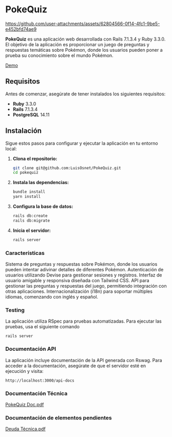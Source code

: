 # PokeQuiz

https://github.com/user-attachments/assets/62804566-0f14-4fc1-9be5-e452bfd74ae9

**PokeQuiz** es una aplicación web desarrollada con Rails 7.1.3.4 y Ruby 3.3.0. El objetivo de la aplicación es proporcionar un juego de preguntas y respuestas temáticas sobre Pokémon, donde los usuarios pueden poner a prueba su conocimiento sobre el mundo Pokémon.

[Demo](https://lo-pokequiz-190a6c36e319.herokuapp.com)

## Requisitos

Antes de comenzar, asegúrate de tener instalados los siguientes requisitos:

- **Ruby** 3.3.0
- **Rails** 7.1.3.4
- **PostgreSQL** 14.11

## Instalación

Sigue estos pasos para configurar y ejecutar la aplicación en tu entorno local:

1. **Clona el repositorio:**

   ```bash
   git clone git@github.com:LuisOsnet/PokeQuiz.git
   cd pokequiz

2. **Instala las dependencias:**

    ```bash
    bundle install
    yarn install

3. **Configura la base de datos:**

    ```bash
    rails db:create
    rails db:migrate

4. **Inicia el servidor:**

    ```bash
    rails server

### Características

Sistema de preguntas y respuestas sobre Pokémon, donde los usuarios pueden intentar adivinar detalles de diferentes Pokémon.
Autenticación de usuarios utilizando Devise para gestionar sesiones y registros.
Interfaz de usuario amigable y responsiva diseñada con Tailwind CSS.
API para gestionar las preguntas y respuestas del juego, permitiendo integración con otras aplicaciones.
Internacionalización (i18n) para soportar múltiples idiomas, comenzando con inglés y español.

### Testing
La aplicación utiliza RSpec para pruebas automatizadas. Para ejecutar las pruebas, usa el siguiente comando

    rails server

### Documentación API

La aplicación incluye documentación de la API generada con Rswag. Para acceder a la documentación, asegúrate de que el servidor esté en ejecución y visita:

    http://localhost:3000/api-docs

### Documentación Técnica

[PokeQuiz Doc.pdf](https://github.com/user-attachments/files/16629272/PokeQuiz.Doc.pdf)

### Documentación de elementos pendientes

[Deuda Técnica.pdf](https://github.com/user-attachments/files/16629464/Deuda.Tecnica.pdf)



